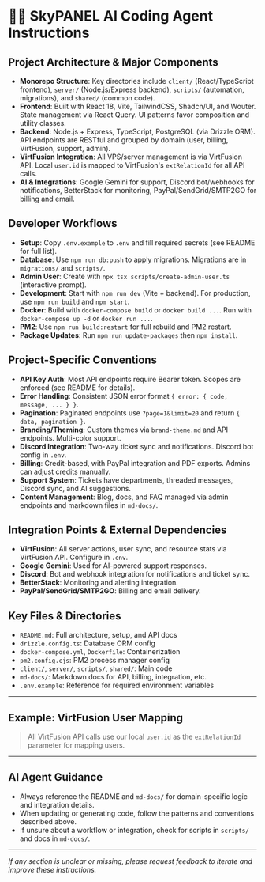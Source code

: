 # 🧑‍💻 SkyPANEL AI Coding Agent Instructions

## Project Architecture & Major Components
- **Monorepo Structure**: Key directories include `client/` (React/TypeScript frontend), `server/` (Node.js/Express backend), `scripts/` (automation, migrations), and `shared/` (common code).
- **Frontend**: Built with React 18, Vite, TailwindCSS, Shadcn/UI, and Wouter. State management via React Query. UI patterns favor composition and utility classes.
- **Backend**: Node.js + Express, TypeScript, PostgreSQL (via Drizzle ORM). API endpoints are RESTful and grouped by domain (user, billing, VirtFusion, support, admin).
- **VirtFusion Integration**: All VPS/server management is via VirtFusion API. Local `user.id` is mapped to VirtFusion's `extRelationId` for all API calls.
- **AI & Integrations**: Google Gemini for support, Discord bot/webhooks for notifications, BetterStack for monitoring, PayPal/SendGrid/SMTP2GO for billing and email.

## Developer Workflows
- **Setup**: Copy `.env.example` to `.env` and fill required secrets (see README for full list).
- **Database**: Use `npm run db:push` to apply migrations. Migrations are in `migrations/` and `scripts/`.
- **Admin User**: Create with `npx tsx scripts/create-admin-user.ts` (interactive prompt).
- **Development**: Start with `npm run dev` (Vite + backend). For production, use `npm run build` and `npm start`.
- **Docker**: Build with `docker-compose build` or `docker build ...`. Run with `docker-compose up -d` or `docker run ...`.
- **PM2**: Use `npm run build:restart` for full rebuild and PM2 restart.
- **Package Updates**: Run `npm run update-packages` then `npm install`.

## Project-Specific Conventions
- **API Key Auth**: Most API endpoints require Bearer token. Scopes are enforced (see README for details).
- **Error Handling**: Consistent JSON error format `{ error: { code, message, ... } }`.
- **Pagination**: Paginated endpoints use `?page=1&limit=20` and return `{ data, pagination }`.
- **Branding/Theming**: Custom themes via `brand-theme.md` and API endpoints. Multi-color support.
- **Discord Integration**: Two-way ticket sync and notifications. Discord bot config in `.env`.
- **Billing**: Credit-based, with PayPal integration and PDF exports. Admins can adjust credits manually.
- **Support System**: Tickets have departments, threaded messages, Discord sync, and AI suggestions.
- **Content Management**: Blog, docs, and FAQ managed via admin endpoints and markdown files in `md-docs/`.

## Integration Points & External Dependencies
- **VirtFusion**: All server actions, user sync, and resource stats via VirtFusion API. Configure in `.env`.
- **Google Gemini**: Used for AI-powered support responses.
- **Discord**: Bot and webhook integration for notifications and ticket sync.
- **BetterStack**: Monitoring and alerting integration.
- **PayPal/SendGrid/SMTP2GO**: Billing and email delivery.

## Key Files & Directories
- `README.md`: Full architecture, setup, and API docs
- `drizzle.config.ts`: Database ORM config
- `docker-compose.yml`, `Dockerfile`: Containerization
- `pm2.config.cjs`: PM2 process manager config
- `client/`, `server/`, `scripts/`, `shared/`: Main code
- `md-docs/`: Markdown docs for API, billing, integration, etc.
- `.env.example`: Reference for required environment variables

---

## Example: VirtFusion User Mapping
> All VirtFusion API calls use our local `user.id` as the `extRelationId` parameter for mapping users.

---

## AI Agent Guidance
- Always reference the README and `md-docs/` for domain-specific logic and integration details.
- When updating or generating code, follow the patterns and conventions described above.
- If unsure about a workflow or integration, check for scripts in `scripts/` and docs in `md-docs/`.

---

*If any section is unclear or missing, please request feedback to iterate and improve these instructions.*
